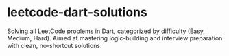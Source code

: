 # leetcode-dart-solutions
Solving all LeetCode problems in Dart, categorized by difficulty (Easy, Medium, Hard). Aimed at mastering logic-building and interview preparation with clean, no-shortcut solutions.
